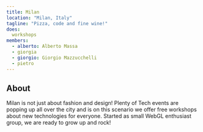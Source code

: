 ```yaml
---
title: Milan
location: "Milan, Italy"
tagline: "Pizza, code and fine wine!"
does:
  workshops
members:
  - alberto: Alberto Massa
  - giorgia
  - giorgio: Giorgio Mazzucchelli
  - pietro
---
```


## About

Milan is not just about fashion and design! Plenty of Tech events are popping up all over the city and is on this scenario we offer free workshops about new technologies for everyone.
Started as small WebGL enthusiast group, we are ready to grow up and rock!
